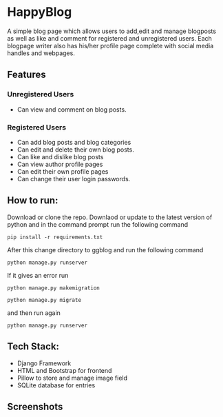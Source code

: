 # HappyBlog

A simple blog page which allows users to add,edit and manage blogposts as well as like and comment for registered and unregistered users. Each blogpage writer also has his/her profile page complete with social media handles and webpages. 

## Features
### Unregistered Users
- Can view and comment on blog posts.
### Registered Users
- Can add blog posts and blog categories
- Can edit and delete their own blog posts.
- Can like and dislike blog posts
- Can view author profile pages
- Can edit their own profile pages
- Can change their user login passwords.

## How to run:

Download or clone the repo. Downlaod or update to the latest version of python and in the command prompt run the following command

```
pip install -r requirements.txt
```
After this change directory to ggblog and run the following command
```
python manage.py runserver
```
If it gives an error run
```
python manage.py makemigration
```
```
python manage.py migrate
```
and then run again
```
python manage.py runserver
```

## Tech Stack:

- Django Framework
- HTML and Bootstrap for frontend
- Pillow to store and manage image field
- SQLite database for entries

## Screenshots

